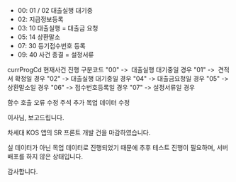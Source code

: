 - 00: 01 / 02 대출실행 대기중
- 02: 지급정보등록
- 03: 10 대출실행 = 대출금 요청
- 05: 14 상환말소
- 07: 30 등기접수번호 등록
- 09: 40 사건 종결 = 설정서류


currProgCd 현재사건 진행 구분코드
"00" ->  대출실행 대기중일 경우
"01" ->  견적서 확정일 경우
"02" -> 대출실행 대기중일 경우
"04" -> 대출금요청일 경우
"05" -> 상환말소일 경우
"06" -> 접수번호등록일 경우
"07" -> 설정서류일 경우


함수 호출 오류 수정
주석 추가
목업 데이터 수정



이사님, 보고드립니다.

차세대 KOS 앱의 SR 프론트 개발 건을 마감하였습니다.

실 데이터가 아닌 목업 데이터로 진행되었기 때문에 추후 테스트 진행이 필요하며, 서버 배포를 하지 않은 상태입니다.

감사합니다.
